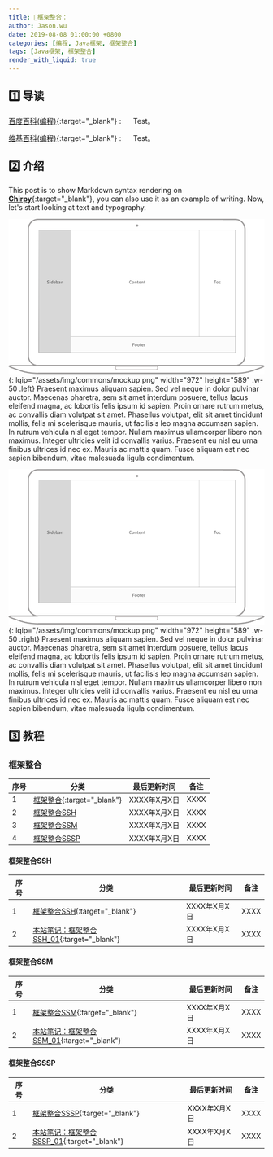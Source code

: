 ```yaml
---
title: 📂框架整合：
author: Jason.wu
date: 2019-08-08 01:00:00 +0800
categories: [编程, Java框架, 框架整合]
tags: [Java框架, 框架整合]
render_with_liquid: true
---
```


[Chirpy]: https://github.com/cotes2020/jekyll-theme-chirpy/fork
[百度百科(编程)]: https://baike.baidu.com/item/编程
[维基百科(编程)]: https://zh.wikipedia.org/wiki/编程

## 1️⃣ 导读

[百度百科(编程)][百度百科(编程)]{:target="_blank"}
: &nbsp;&nbsp;&nbsp;&nbsp; Test。

[维基百科(编程)][维基百科(编程)]{:target="_blank"}
: &nbsp;&nbsp;&nbsp;&nbsp; Test。

## 2️⃣ 介绍

This post is to show Markdown syntax rendering on [**Chirpy**][Chirpy]{:target="_blank"}, you can also use it as an example of writing. Now, let's start looking at text and typography.

![Desktop View](/assets/img/commons/mockup.png){: lqip="/assets/img/commons/mockup.png" width="972" height="589" .w-50 .left}
Praesent maximus aliquam sapien. Sed vel neque in dolor pulvinar auctor. Maecenas pharetra, sem sit amet interdum posuere, tellus lacus eleifend magna, ac lobortis felis ipsum id sapien. Proin ornare rutrum metus, ac convallis diam volutpat sit amet. Phasellus volutpat, elit sit amet tincidunt mollis, felis mi scelerisque mauris, ut facilisis leo magna accumsan sapien. In rutrum vehicula nisl eget tempor. Nullam maximus ullamcorper libero non maximus. Integer ultricies velit id convallis varius. Praesent eu nisl eu urna finibus ultrices id nec ex. Mauris ac mattis quam. Fusce aliquam est nec sapien bibendum, vitae malesuada ligula condimentum.

![Desktop View](/assets/img/commons/mockup.png){: lqip="/assets/img/commons/mockup.png" width="972" height="589" .w-50 .right}
Praesent maximus aliquam sapien. Sed vel neque in dolor pulvinar auctor. Maecenas pharetra, sem sit amet interdum posuere, tellus lacus eleifend magna, ac lobortis felis ipsum id sapien. Proin ornare rutrum metus, ac convallis diam volutpat sit amet. Phasellus volutpat, elit sit amet tincidunt mollis, felis mi scelerisque mauris, ut facilisis leo magna accumsan sapien. In rutrum vehicula nisl eget tempor. Nullam maximus ullamcorper libero non maximus. Integer ultricies velit id convallis varius. Praesent eu nisl eu urna finibus ultrices id nec ex. Mauris ac mattis quam. Fusce aliquam est nec sapien bibendum, vitae malesuada ligula condimentum.

## 3️⃣ 教程

### 框架整合

| 序号 | 分类 | 最后更新时间 | 备注 |
|---|---|---|---|
| 1 | [框架整合](/categories/框架整合/){:target="_blank"} | XXXX年X月X日 | XXXX |
| 2 | [框架整合SSH](#框架整合ssh) | XXXX年X月X日 | XXXX |
| 3 | [框架整合SSM](#框架整合ssm) | XXXX年X月X日 | XXXX |
| 4 | [框架整合SSSP](#框架整合sssp) | XXXX年X月X日 | XXXX |

#### 框架整合SSH

| 序号 | 分类 | 最后更新时间 | 备注 |
|---|---|---|---|
| 1 | [框架整合SSH](/categories/框架整合ssh/){:target="_blank"} | XXXX年X月X日 | XXXX |
| 2 | [本站笔记：框架整合SSH_01](/posts/Java框架(框架整合-SSH)_01/){:target="_blank"} | XXXX年X月X日 | XXXX |

#### 框架整合SSM

| 序号 | 分类 | 最后更新时间 | 备注 |
|---|---|---|---|
| 1 | [框架整合SSM](/categories/框架整合ssm/){:target="_blank"} | XXXX年X月X日 | XXXX |
| 2 | [本站笔记：框架整合SSM_01](/posts/Java框架(框架整合-SSM)_01/){:target="_blank"} | XXXX年X月X日 | XXXX |

#### 框架整合SSSP

| 序号 | 分类 | 最后更新时间 | 备注 |
|---|---|---|---|
| 1 | [框架整合SSSP](/categories/框架整合sssp/){:target="_blank"} | XXXX年X月X日 | XXXX |
| 2 | [本站笔记：框架整合SSSP_01](/posts/Java框架(框架整合-SSSP)_01/){:target="_blank"} | XXXX年X月X日 | XXXX |
